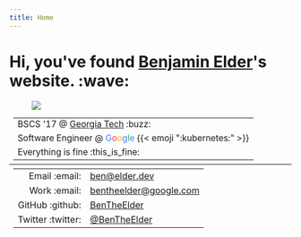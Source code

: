 ```yaml
---
title: Home
---
```

<h1 class="page-title">Hi, you've found <a href="/about">Benjamin Elder</a>'s website. <span class="emoji" style="background-image:url(/images/emoji/emoji_u1f44b.png)" title=":wave:">:wave:</span></h1>
<figure class="full-bleed"><img style="" src="/images/IMG_20190808_184934.resized.jpg"></figure>
<div class="" style="padding: .5em; padding-top: 0">
  <table style="margin: 0 auto; font-size: 1.1em;">
    <tbody>
      <tr>
        <td>BSCS '17 @ <a href="http://www.gatech.edu/">Georgia Tech</a> <span class="emoji" style="background-image:url(/images/GT_Buzz_logo.svg)" title=":buzz:">:buzz:</span></td>
      </tr>
      <tr>
        <td>Software Engineer @ <span style="color:#4285f4">G</span><span style="color:#ea4335">o</span><span style="color:#fbbc05">o</span><span style="color:#4285f4">g</span><span style="color:#34a853">l</span><span style="color:#4285f4">e</span> {{< emoji ":kubernetes:" >}}</td>
      </tr>
      <tr>
        <td>Everything is fine <span class="emoji" style="background-image:url(/images/slackmoji/this_is_fine.jpg)" title=":this_is_fine:">:this_is_fine:</span></td>
      </tr>
    </tbody>
  </table>
</div>
<hr style="margin: 0!important;"/>
<div class="full-page-width" style="padding: .5em">
  <table style="margin: 0 auto; text-align: left;">
    <tbody>
      <tr>
        <td style="text-align: right"><span class="bold">Email <span class="emoji" style="background-image:url(/images/material_icons/ic_contact_mail_black_24px.svg)" title=":email:">:email:</span></span></td>
        <td><a href="mailto:ben@elder.dev">ben@elder.dev</a></td>
      </tr>
      <tr>
        <td style="text-align: right"><span class="bold">Work <span class="emoji" style="background-image:url(/images/material_icons/ic_contact_mail_black_24px.svg)" title=":email:">:email:</span></span></td>
        <td><a href="mailto:bentheelder@google.com">bentheelder@google.com</a></td>
      </tr>
      <tr>
        <td style="text-align: right"><span class="bold">GitHub <span class="emoji" style="background-image:url(/images/GitHub-Mark-120px-plus.png)" title=":github:">:github:</span></span></td>
        <td><a href="https://www.github.com/BenTheElder">BenTheElder</a></td>
      </tr>
      <tr>
        <td style="text-align: right"><span class="bold">Twitter <span class="emoji" style="background-image:url(/images/icons8-twitter.svg)" title=":twitter:">:twitter:</span></span></td>
        <td><a href="https://twitter.com/BenTheElder">@BenTheElder</a></td>
      </tr>
    </tbody>
  </table>
</div>
